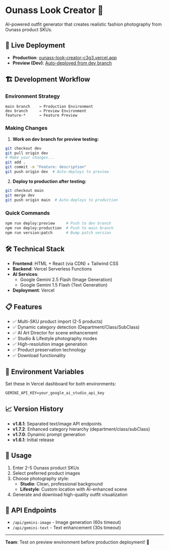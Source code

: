 # Ounass Look Creator 🎨

AI-powered outfit generator that creates realistic fashion photography from Ounass product SKUs.

## 🚀 Live Deployment

- **Production**: [ounass-look-creator-c3g3.vercel.app](https://ounass-look-creator-c3g3.vercel.app)
- **Preview (Dev)**: [Auto-deployed from dev branch](https://ounass-look-creator-c3g3-git-dev.vercel.app)

## 🏗️ Development Workflow

### Environment Strategy

```
main branch    → Production Environment
dev branch     → Preview Environment  
feature-*      → Feature Preview
```

### Making Changes

1. **Work on dev branch for preview testing:**
```bash
git checkout dev
git pull origin dev
# Make your changes...
git add .
git commit -m "Feature: description"
git push origin dev  # Auto-deploys to preview
```

2. **Deploy to production after testing:**
```bash
git checkout main
git merge dev
git push origin main  # Auto-deploys to production
```

### Quick Commands

```bash
npm run deploy:preview     # Push to dev branch
npm run deploy:production  # Push to main branch
npm run version:patch      # Bump patch version
```

## 🛠️ Technical Stack

- **Frontend**: HTML + React (via CDN) + Tailwind CSS
- **Backend**: Vercel Serverless Functions
- **AI Services**: 
  - Google Gemini 2.5 Flash (Image Generation)
  - Google Gemini 1.5 Flash (Text Generation)
- **Deployment**: Vercel

## 📋 Features

- ✅ Multi-SKU product import (2-5 products)
- ✅ Dynamic category detection (Department/Class/SubClass)
- ✅ AI Art Director for scene enhancement
- ✅ Studio & Lifestyle photography modes
- ✅ High-resolution image generation
- ✅ Product preservation technology
- ✅ Download functionality

## 🔧 Environment Variables

Set these in Vercel dashboard for both environments:

```
GEMINI_API_KEY=your_google_ai_studio_api_key
```

## 📈 Version History

- **v1.8.1**: Separated text/image API endpoints
- **v1.7.2**: Enhanced category hierarchy (department/class/subClass)
- **v1.7.0**: Dynamic prompt generation
- **v1.6.1**: Initial release

## 🎯 Usage

1. Enter 2-5 Ounass product SKUs
2. Select preferred product images
3. Choose photography style:
   - **Studio**: Clean, professional background
   - **Lifestyle**: Custom location with AI-enhanced scene
4. Generate and download high-quality outfit visualization

## 🔄 API Endpoints

- `/api/gemini-image` - Image generation (60s timeout)
- `/api/gemini-text` - Text enhancement (30s timeout)

---

**Team**: Test on preview environment before production deployment! 🧪
